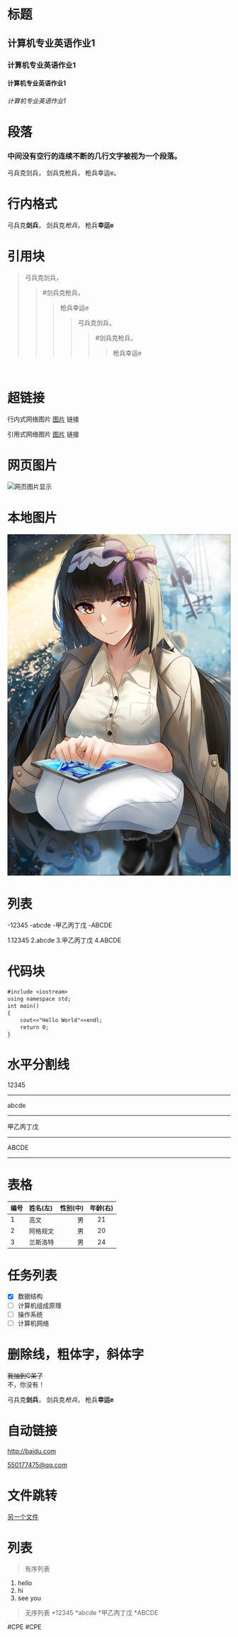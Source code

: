 # 标题
## 计算机专业英语作业1
### 计算机专业英语作业1
#### 计算机专业英语作业1
###### 计算机专业英语作业1 


# 段落
### 中间没有空行的连续不断的几行文字被视为一个段落。
弓兵克剑兵，
剑兵克枪兵，
枪兵幸运e。
<br/>


# 行内格式
弓兵克**剑兵**，
剑兵克*枪兵*，
枪兵**幸运e**
<br/>

# 引用块
>弓兵克剑兵，
>>#剑兵克枪兵，
>>>枪兵幸运e
>>>>弓兵克剑兵，
>>>>>#剑兵克枪兵，
>>>>>>枪兵幸运e
<br/>


# 超链接
行内式网络图片 [图片](https://www.bilibili.com/read/cv2107128/) 链接  

引用式网络图片 [图片][1] 链接

[1]:https://www.bilibili.com/read/cv2107128/

# 网页图片
![网页图片显示](https://www.bilibili.com/read/cv2107128/)

# 本地图片
![本地图片跳转](laoxing.jpg)

# 列表
-12345
-abcde
-甲乙丙丁戊
-ABCDE
  
1.12345
2.abcde
3.甲乙丙丁戊
4.ABCDE

# 代码块
``` 
#include <iostream>
using namespace std;
int main()
{
    cout<<"Hello World"<<endl;
    return 0;
}
```

# 水平分割线
12345
****
abcde
- - -
甲乙丙丁戊
****
ABCDE
- - -

# 表格  

| 编号 |姓名(左)| 性别(中)|年龄(右)|
|----- |:-----|-----:|:------:|
|1|高文|男|21|
|2|阿格规文|男|20|
|3|兰斯洛特|男|24|

# 任务列表
- [x] 数据结构
- [ ] 计算机组成原理
- [ ] 操作系统
- [ ] 计算机网络

# 删除线，粗体字，斜体字
~~我抽到C呆了~~
&emsp;&emsp;  
不，你没有！  

弓兵克**剑兵**，
剑兵克*枪兵*，
枪兵**幸运e**

# 自动链接
http://baidu.com
  
<550177475@qq.com>

# 文件跳转
[另一个文件](work.md)

# 列表
>有序列表
1. hello 
2. hi
3. see you
>无序列表
*12345
*abcde
*甲乙丙丁戊
*ABCDE









#CPE
#CPE